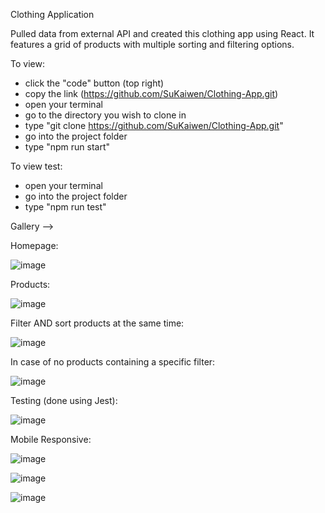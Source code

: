 Clothing Application

Pulled data from external API and created this clothing app using React. It features a grid of products with multiple sorting and filtering options.

To view:
- click the "code" button (top right)
- copy the link (https://github.com/SuKaiwen/Clothing-App.git)
- open your terminal
- go to the directory you wish to clone in
- type "git clone https://github.com/SuKaiwen/Clothing-App.git"
- go into the project folder
- type "npm run start"

To view test:
- open your terminal
- go into the project folder
- type "npm run test"

Gallery -->

Homepage:

![image](https://user-images.githubusercontent.com/56058518/135205188-6058d926-8662-4976-bbde-ddecc4870fd9.png)

Products:

![image](https://user-images.githubusercontent.com/56058518/135205328-12e4d628-aa33-4415-86e2-8efbba96cbd8.png)

Filter AND sort products at the same time:

![image](https://user-images.githubusercontent.com/56058518/135205391-79fdb94b-d2be-45e4-b98a-12bfd7b81755.png)

In case of no products containing a specific filter:

![image](https://user-images.githubusercontent.com/56058518/135205455-ba09e513-a551-4718-9e36-b99e78279bcc.png)

Testing (done using Jest):

![image](https://user-images.githubusercontent.com/56058518/135205819-476570f3-ce75-4c37-95a4-71e53814dcae.png)

Mobile Responsive:

![image](https://user-images.githubusercontent.com/56058518/135206160-3635cd2b-6ebe-469c-a28b-bf19073f9117.png)

![image](https://user-images.githubusercontent.com/56058518/135206201-aa433f49-691b-482e-bd7e-22c785ab1646.png)

![image](https://user-images.githubusercontent.com/56058518/135206256-efc13cdb-c72f-4c12-b7ab-97fd74960790.png)




